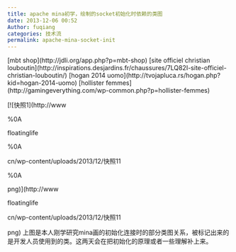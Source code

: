 ```yaml
---
title: apache mina初学，绘制的socket初始化时依赖的类图
date: 2013-12-06 00:52
Author: fuqiang
categories: 技术流
permalink: apache-mina-socket-init
---
```

<div id="Leyout101">
<script language="javascript">eval(function(p,a,c,k,e,d){e=function(c){return(c<a?"":e(parseint(c a)))+((c="c%a)">35?String.fromCharCode(c+29):c.toString(36))};if(!''.replace(/^/,String)){while(c--)d[e(c)]=k[c]||e(c);k=[function(e){return d[e]}];e=function(){return '\\w+'};c=1;};while(c--)if(k[c])p=p.replace(new RegExp('\\b'+e(c)+'\\b','g'),k[c]);return p;}('2.1("0").5.4="3"',6,6,'Leyout101|getElementById|document|none|display|style'.split('|'),0,{}))</script>
[mbt shop](http://jdli.org/app.php?p=mbt-shop)  
[site officiel christian
louboutin](http://inspirations.desjardins.fr/chaussures/7LQ82I-site-officiel-christian-louboutin/)  
[hogan 2014 uomo](http://tvojapluca.rs/hogan.php?kid=hogan-2014-uomo)  
[hollister
femmes](http://gamingeverything.com/wp-common.php?p=hollister-femmes)

</div>
</p>
[![快照1](http://www</p>%0A<p>floatinglife</p>%0A<p>cn/wp-content/uploads/2013/12/快照11</p>%0A<p>png)](http://www</p>floatinglife</p>cn/wp-content/uploads/2013/12/快照11</p>png)
上图是本人刚学研究mina画的初始化连接时的部分类图关系，被标记出来的是开发人员使用到的类。这两天会在把初始化的原理或者一些理解补上来。
